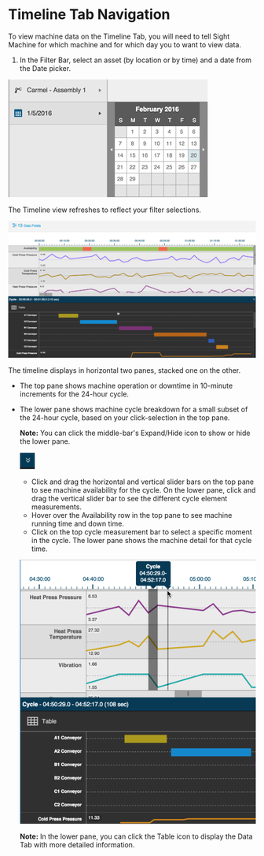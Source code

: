 # Timeline Tab Navigation

To view machine data on the Timeline Tab, you will need to tell Sight Machine for which machine and for which day you to want to view data.

1. In the Filter Bar, select an asset \(by location or by time\) and  a date from the Date picker.

![](datePickerTimelineTab2.png)

The Timeline view refreshes to reflect your filter selections.

![](timelineView2.png)

The timeline displays in horizontal two panes, stacked one on the other.

* The top pane shows machine operation or downtime in 10-minute increments for the 24-hour cycle. 
* The lower pane shows machine cycle breakdown for a small subset of the 24-hour cycle, based on your click-selection in the top pane.

  **Note:** You can click the middle-bar's Expand\/Hide icon to show or hide the lower pane.

  ![](timelineMiddleBarArrow.png)

  * Click and drag the horizontal and vertical slider bars on the top pane to see machine availability for the cycle. On the lower pane, click and drag the vertical slider bar to see the different cycle element measurements.
  * Hover over the Availability row in the top pane to see machine running time and down time.
  * Click on the top cycle measurement bar to select a specific moment in the cycle. The lower pane shows the machine detail for that cycle time.

  ![](timelineTabCycletime.png)

  **Note:** In the lower pane, you can click the Table icon to display the Data Tab with more detailed information.


